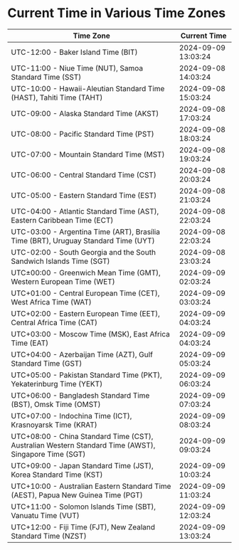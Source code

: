 # Current Time in Various Time Zones

| Time Zone | Current Time |
|-----------|--------------|
| UTC-12:00 - Baker Island Time (BIT) | 2024-09-09 13:03:24 |
| UTC-11:00 - Niue Time (NUT), Samoa Standard Time (SST) | 2024-09-08 14:03:24 |
| UTC-10:00 - Hawaii-Aleutian Standard Time (HAST), Tahiti Time (TAHT) | 2024-09-08 15:03:24 |
| UTC-09:00 - Alaska Standard Time (AKST) | 2024-09-08 17:03:24 |
| UTC-08:00 - Pacific Standard Time (PST) | 2024-09-08 18:03:24 |
| UTC-07:00 - Mountain Standard Time (MST) | 2024-09-08 19:03:24 |
| UTC-06:00 - Central Standard Time (CST) | 2024-09-08 20:03:24 |
| UTC-05:00 - Eastern Standard Time (EST) | 2024-09-08 21:03:24 |
| UTC-04:00 - Atlantic Standard Time (AST), Eastern Caribbean Time (ECT) | 2024-09-08 22:03:24 |
| UTC-03:00 - Argentina Time (ART), Brasília Time (BRT), Uruguay Standard Time (UYT) | 2024-09-08 22:03:24 |
| UTC-02:00 - South Georgia and the South Sandwich Islands Time (SGT) | 2024-09-08 23:03:24 |
| UTC±00:00 - Greenwich Mean Time (GMT), Western European Time (WET) | 2024-09-09 02:03:24 |
| UTC+01:00 - Central European Time (CET), West Africa Time (WAT) | 2024-09-09 03:03:24 |
| UTC+02:00 - Eastern European Time (EET), Central Africa Time (CAT) | 2024-09-09 04:03:24 |
| UTC+03:00 - Moscow Time (MSK), East Africa Time (EAT) | 2024-09-09 04:03:24 |
| UTC+04:00 - Azerbaijan Time (AZT), Gulf Standard Time (GST) | 2024-09-09 05:03:24 |
| UTC+05:00 - Pakistan Standard Time (PKT), Yekaterinburg Time (YEKT) | 2024-09-09 06:03:24 |
| UTC+06:00 - Bangladesh Standard Time (BST), Omsk Time (OMST) | 2024-09-09 07:03:24 |
| UTC+07:00 - Indochina Time (ICT), Krasnoyarsk Time (KRAT) | 2024-09-09 08:03:24 |
| UTC+08:00 - China Standard Time (CST), Australian Western Standard Time (AWST), Singapore Time (SGT) | 2024-09-09 09:03:24 |
| UTC+09:00 - Japan Standard Time (JST), Korea Standard Time (KST) | 2024-09-09 10:03:24 |
| UTC+10:00 - Australian Eastern Standard Time (AEST), Papua New Guinea Time (PGT) | 2024-09-09 11:03:24 |
| UTC+11:00 - Solomon Islands Time (SBT), Vanuatu Time (VUT) | 2024-09-09 12:03:24 |
| UTC+12:00 - Fiji Time (FJT), New Zealand Standard Time (NZST) | 2024-09-09 13:03:24 |
